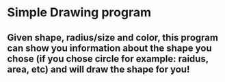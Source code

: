 # Simple Drawing program

## Given shape, radius/size and color, this program can show you information about the shape you chose (if you chose circle for example: raidus, area, etc) and will draw the shape for you!
